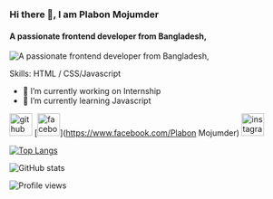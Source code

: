 ### Hi there 👋, I am Plabon Mojumder
#### A passionate frontend developer from Bangladesh,
![A passionate frontend developer from Bangladesh,](https://www.facebook.com/photo/?fbid=1327554241093633&set=a.203158940199841)


Skills:  HTML / CSS/Javascript

- 🔭 I’m currently working on Internship 
- 🌱 I’m currently learning Javascript 


[<img src='https://cdn.jsdelivr.net/npm/simple-icons@3.0.1/icons/github.svg' alt='github' height='40'>](https://github.com/plabonmojumder)  [<img src='https://cdn.jsdelivr.net/npm/simple-icons@3.0.1/icons/facebook.svg' alt='facebook' height='40'>](https://www.facebook.com/Plabon Mojumder)  [<img src='https://cdn.jsdelivr.net/npm/simple-icons@3.0.1/icons/instagram.svg' alt='instagram' height='40'>](https://www.instagram.com/plabon_mojumder/)  

[![Top Langs](https://github-readme-stats.vercel.app/api/top-langs/?username=plabonmojumder)](https://github.com/anuraghazra/github-readme-stats)

![GitHub stats](https://github-readme-stats.vercel.app/api?username=plabonmojumder&show_icons=true)  

![Profile views](https://gpvc.arturio.dev/plabonmojumder)  
